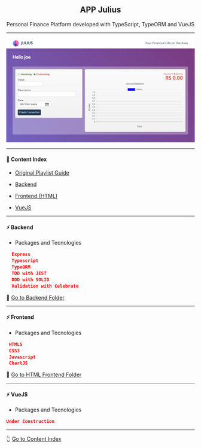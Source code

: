 <h2 align="center">APP Julius</h2>
<p align="center">Personal Finance Platform developed with TypeScript, TypeORM and VueJS</p>

---

![Julius](https://github.com/lipex360x/julius/blob/master/frontend/html/img/julius.jpg)

---

#### :bookmark_tabs: Content Index
- [Original Playlist Guide](https://www.youtube.com/watch?v=tCVU2l89qz0&list=PL370TvW48yBthGQ8SetNVwO8dc-DYKzoq&ab_channel=SidneySousae)

- [Backend](#zap-backend)

- [Frontend (HTML)](#zap-frontend)

- [VueJS](#zap-vuejs)

---

#### :zap: Backend

* Packages and Tecnologies
```json
  Express
  Typescript
  TypeORM
  TDD with JEST
  DDD with SOLID
  Validation with Celebrate
```

:rocket: [Go to Backend Folder](https://github.com/lipex360x/julius/tree/master/backend)

---
#### :zap: Frontend

* Packages and Tecnologies
```json
 HTML5
 CSS3
 Javascript
 ChartJS
```

:rocket: [Go to HTML Frontend Folder](https://github.com/lipex360x/julius/tree/master/frontend/html)

---

#### :zap: VueJS

* Packages and Tecnologies
```json
Under Construction
```

---

:point_up_2: [Go to Content Index](#bookmark_tabs-content-index)